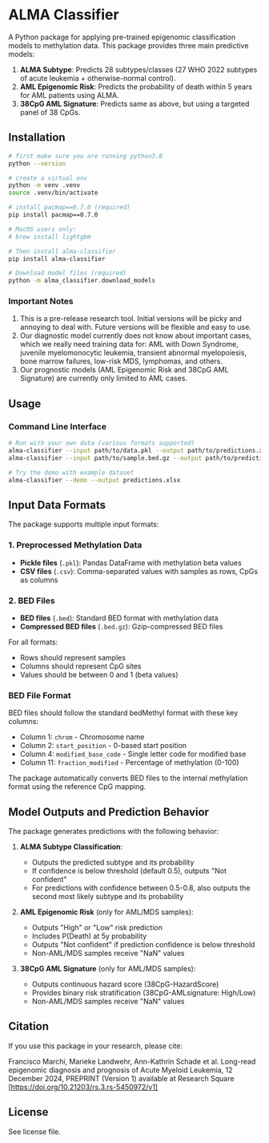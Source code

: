 # ALMA Classifier

A Python package for applying pre-trained epigenomic classification models to methylation data. This package provides three main predictive models:

1. **ALMA Subtype**: Predicts 28 subtypes/classes (27 WHO 2022 subtypes of acute leukemia + otherwise-normal control).
2. **AML Epigenomic Risk**: Predicts the probability of death within 5 years for AML patients using ALMA.
3. **38CpG AML Signature**: Predicts same as above, but using a targeted panel of 38 CpGs.

## Installation

```bash
# first make sure you are running python3.8
python --version

# create a virtual env
python -m venv .venv
source .venv/bin/activate

# install pacmap==0.7.0 (required)
pip install pacmap==0.7.0

# MacOS users only: 
# brew install lightgbm

# Then install alma-classifier
pip install alma-classifier

# Download model files (required)
python -m alma_classifier.download_models
```

### Important Notes

1. This is a pre-release research tool. Initial versions will be picky and annoying to deal with. Future versions will be flexible and easy to use.
2. Our diagnostic model currently does not know about important cases, which we really need training data for: AML with Down Syndrome, juvenile myelomonocytic leukemia, transient abnormal myelopoiesis, bone marrow failures, low-risk MDS, lymphomas, and others.
3. Our prognostic models (AML Epigenomic Risk and 38CpG AML Signature) are currently only limited to AML cases.

## Usage

### Command Line Interface

```bash
# Run with your own data (various formats supported)
alma-classifier --input path/to/data.pkl --output path/to/predictions.xlsx
alma-classifier --input path/to/sample.bed.gz --output path/to/predictions.xlsx

# Try the demo with example dataset
alma-classifier --demo --output predictions.xlsx
```

## Input Data Formats

The package supports multiple input formats:

### 1. Preprocessed Methylation Data
- **Pickle files** (`.pkl`): Pandas DataFrame with methylation beta values
- **CSV files** (`.csv`): Comma-separated values with samples as rows, CpGs as columns

### 2. BED Files
- **BED files** (`.bed`): Standard BED format with methylation data
- **Compressed BED files** (`.bed.gz`): Gzip-compressed BED files

For all formats:
- Rows should represent samples
- Columns should represent CpG sites  
- Values should be between 0 and 1 (beta values)

### BED File Format
BED files should follow the standard bedMethyl format with these key columns:
- Column 1: `chrom` - Chromosome name
- Column 2: `start_position` - 0-based start position  
- Column 4: `modified_base_code` - Single letter code for modified base
- Column 11: `fraction_modified` - Percentage of methylation (0-100)

The package automatically converts BED files to the internal methylation format using the reference CpG mapping.

## Model Outputs and Prediction Behavior

The package generates predictions with the following behavior:

1. **ALMA Subtype Classification**:
   - Outputs the predicted subtype and its probability
   - If confidence is below threshold (default 0.5), outputs "Not confident"
   - For predictions with confidence between 0.5-0.8, also outputs the second most likely subtype and its probability

2. **AML Epigenomic Risk** (only for AML/MDS samples):
   - Outputs "High" or "Low" risk prediction
   - Includes P(Death) at 5y probability
   - Outputs "Not confident" if prediction confidence is below threshold
   - Non-AML/MDS samples receive "NaN" values

3. **38CpG AML Signature** (only for AML/MDS samples):
   - Outputs continuous hazard score (38CpG-HazardScore)
   - Provides binary risk stratification (38CpG-AMLsignature: High/Low)
   - Non-AML/MDS samples receive "NaN" values

## Citation

If you use this package in your research, please cite:

Francisco Marchi, Marieke Landwehr, Ann-Kathrin Schade et al. Long-read epigenomic diagnosis and prognosis of Acute Myeloid Leukemia, 12 December 2024, PREPRINT (Version 1) available at Research Square [https://doi.org/10.21203/rs.3.rs-5450972/v1]

## License

See license file.

